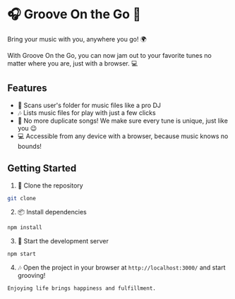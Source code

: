 # 🎧 Groove On the Go 🚀

Bring your music with you, anywhere you go! 🌍

With Groove On the Go, you can now jam out to your favorite tunes no matter where you are, just with a browser. 💻

## Features

- 🔎 Scans user's folder for music files like a pro DJ
- 🎶 Lists music files for play with just a few clicks
- 🚫 No more duplicate songs! We make sure every tune is unique, just like you 😉
- 💻 Accessible from any device with a browser, because music knows no bounds!

## Getting Started

1. 🔗 Clone the repository

```sh
git clone
```

2. 📦 Install dependencies

```sh
npm install
```

3. 🚀 Start the development server

```sh
npm start
```

4. 🎶 Open the project in your browser at `http://localhost:3000/` and start grooving!

```sh
Enjoying life brings happiness and fulfillment.
```
